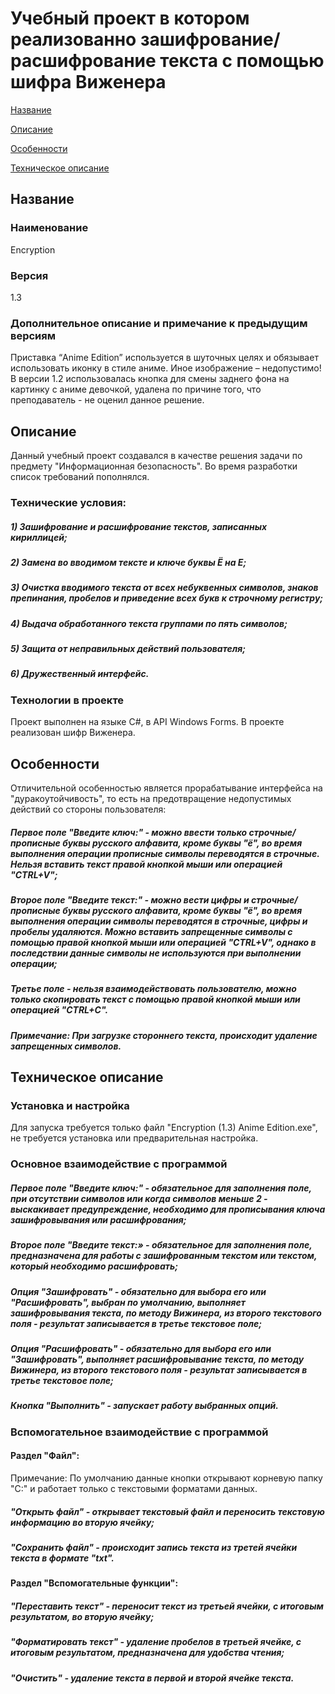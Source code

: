 # Учебный проект в котором реализованно зашифрование/расшифрование текста с помощью шифра Виженера

[Название](#Название)

[Описание](#Описание)

[Особенности](#Особенности)

[Техническое описание](#Техническое-описание)

## Название

### Наименование
Encryption 

### Версия
1.3

### Дополнительное описание и примечание к предыдущим версиям
Приставка “Anime Edition” используется в шуточных целях и обязывает использовать иконку в стиле аниме. Иное изображение – недопустимо!
В версии 1.2 использовалась кнопка для смены заднего фона на картинку с аниме девочкой, удалена по причине того, что преподаватель - не оценил данное решение.

## Описание
Данный учебный проект создавался в качестве решения задачи по предмету "Информационная безопасность". Во время разработки список требований пополнялся.

### Технические условия:
##### 1) Зашифрование и расшифрование текстов, записанных кириллицей;
##### 2) Замена во вводимом тексте и ключе буквы Ё на Е;
##### 3) Очистка вводимого текста от всех небуквенных символов, знаков препинания, пробелов и приведение всех букв к строчному регистру;
##### 4) Выдача обработанного текста группами по пять символов;
##### 5) Защита от неправильных действий пользователя;
##### 6) Дружественный интерфейс.

### Технологии в проекте
Проект выполнен на языке C#, в API Windows Forms. В проекте реализован шифр Виженера. 

## Особенности 
Отличительной особенностью является прорабатывание интерфейса на "дуракоутойчивость", то есть на предотвращение недопустимых действий со стороны пользователя:

##### Первое поле "Введите ключ:" - можно ввести только строчные/прописные буквы русского алфавита, кроме буквы "ё", во время выполнения операции прописные символы переводятся в строчные. Нельзя вставить текст правой кнопкой мыши или операцией "CTRL+V";

##### Второе поле "Введите текст:" - можно вести цифры и строчные/прописные буквы русского алфавита, кроме буквы "ё", во время выполнения операции символы переводятся в строчные, цифры и пробелы удаляются. Можно вставить запрещенные символы с помощью правой кнопкой мыши или операцией "CTRL+V", однако в последствии данные символы не используются при выполнении операции;

##### Третье поле - нельзя взаимодействовать пользователю, можно только скопировать текст с помощью правой кнопкой мыши или операцией "CTRL+C".

##### Примечание: При загрузке стороннего текста, происходит удаление запрещенных символов.

## Техническое описание

### Установка и настройка

Для запуска требуется только файл "Encryption (1.3) Anime Edition.exe", не требуется установка или предварительная настройка. 

### Основное взаимодействие с программой

##### Первое поле "Введите ключ:" - обязательное для заполнения поле, при отсутствии символов или когда символов меньше 2 - выскакивает предупреждение, необходимо для прописывания ключа зашифровывания или расшифрования;

##### Второе поле "Введите текст:» - обязательное для заполнения поле, предназначена для работы с зашифрованным текстом или текстом, который необходимо расшифровать;

##### Опция "Зашифровать" - обязательно для выбора его или "Расшифровать", выбран по умолчанию, выполняет зашифровывания текста, по методу Вижинера, из второго текстового поля - результат записывается в третье текстовое поле;

##### Опция "Расшифровать" - обязательно для выбора его или "Зашифровать", выполняет расшифровывание текста, по методу Вижинера, из второго текстового поля - результат записывается в третье текстовое поле;

##### Кнопка "Выполнить" - запускает работу выбранных опций.

### Вспомогательное взаимодействие с программой

#### Раздел "Файл":

Примечание: По умолчанию данные кнопки открывают корневую папку "C:\" и работает только с текстовыми форматами данных. 

##### "Открыть файл" - открывает текстовый файл и переносить текстовую информацию во вторую ячейку;

##### "Сохранить файл" - происходит запись текста из третей ячейки текста в формате "txt".

#### Раздел "Вспомогательные функции":

##### "Переставить текст" - переносит текст из третьей ячейки, с итоговым результатом, во вторую ячейку;

##### "Форматировать текст" - удаление пробелов в третьей ячейке, с итоговым результатом, предназначена для удобства чтения;

##### "Очистить" - удаление текста в первой и второй ячейке текста.
